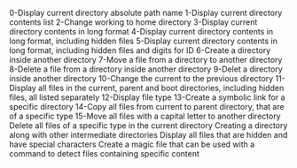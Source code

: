 0-Display current directory absolute path name
1-Display current directory contents list
2-Change working to home directory
3-Display current directory contents in long format
4-Display current directory contents in long format, including hidden files
5-Display current directory contents in long format, including hidden files and digits for ID
6-Create a directory inside another directory
7-Move a file from a directory to another directory
8-Delete a file from a directory inside another directory
9-Delet a directory inside another directory
10-Change the current to the previous directory
11-Display all files in the current, parent and boot directories, including hidden files, all listed separately
12-Display file type
13-Create a symbolic link for a specific directory
14-Copy all files from current to parent directory, that are of a specific type
15-Move all files with a capital letter to another directory
Delete all files of a specific type in the current directory
Creating a directory along with other intermediate directories
Display all files that are hidden and have special characters
Create a magic file that can be used with a command to detect files containing specific content
